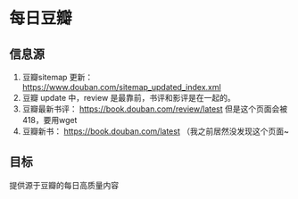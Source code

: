 # 每日豆瓣

## 信息源
1. 豆瓣sitemap 更新： https://www.douban.com/sitemap_updated_index.xml
2. 豆瓣 update 中，review 是最靠前，书评和影评是在一起的。
3. 豆瓣最新书评： https://book.douban.com/review/latest 但是这个页面会被418，要用wget
4. 豆瓣新书： https://book.douban.com/latest （我之前居然没发现这个页面~
## 目标
提供源于豆瓣的每日高质量内容
